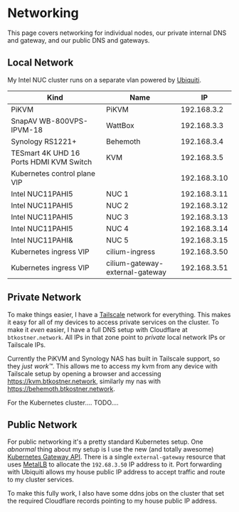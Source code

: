 # Networking

This page covers networking for individual nodes, our private internal DNS and gateway, and our public DNS and gateways.

## Local Network

My Intel NUC cluster runs on a separate vlan powered by [Ubiquiti](https://www.ui.com).

| Kind                                    | Name                            | IP           |
| --------------------------------------- | ------------------------------- | ------------ |
| PiKVM                                   | PiKVM                           | 192.168.3.2  |
| SnapAV WB-800VPS-IPVM-18                | WattBox                         | 192.168.3.3  |
| Synology RS1221+                        | Behemoth                        | 192.168.3.4  |
| TESmart 4K UHD 16 Ports HDMI KVM Switch | KVM                             | 192.168.3.5  |
| Kubernetes control plane VIP            |                                 | 192.168.3.10 |
| Intel NUC11PAHI5                        | NUC 1                           | 192.168.3.11 |
| Intel NUC11PAHI5                        | NUC 2                           | 192.168.3.12 |
| Intel NUC11PAHI5                        | NUC 3                           | 192.168.3.13 |
| Intel NUC11PAHI5                        | NUC 4                           | 192.168.3.14 |
| Intel NUC11PAHI&                        | NUC 5                           | 192.168.3.15 |
| Kubernetes ingress VIP                  | cilium-ingress                  | 192.168.3.50 |
| Kubernetes ingress VIP                  | cilium-gateway-external-gateway | 192.168.3.51 |

## Private Network

To make things easier, I have a [Tailscale](https://tailscale.com) network for everything. This makes it easy for all of my devices to access private services on the cluster. To make it _even_ easier, I have a full DNS setup with Cloudflare at `btkostner.network`. All IPs in that zone point to _private_ local network IPs or Tailscale IPs.

Currently the PiKVM and Synology NAS has built in Tailscale support, so they _just work™_. This allows me to access my kvm from any device with Tailscale setup by opening a browser and accessing <https://kvm.btkostner.network>, similarly my nas with <https://behemoth.btkostner.network>.

For the Kubernetes cluster.... TODO....

## Public Network

For public networking it's a pretty standard Kubernetes setup. One _abnormal_ thing about my setup is I use the new (and totally awesome) [Kubernetes Gateway API](https://gateway-api.sigs.k8s.io). There is a single `external-gateway` resource that uses [MetalLB](https://metallb.universe.tf) to allocate the `192.68.3.50` IP address to it. Port forwarding with Ubiquiti allows my house public IP address to accept traffic and route to my cluster services.

To make this fully work, I also have some ddns jobs on the cluster that set the required Cloudflare records pointing to my house public IP address.
